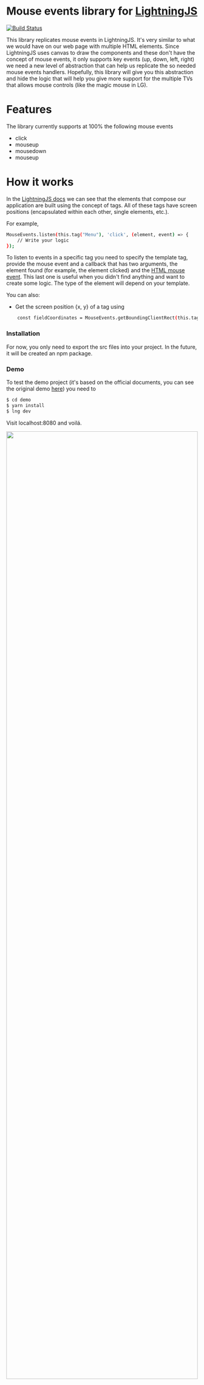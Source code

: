 # Mouse events library for [LightningJS](https://github.com/rdkcentral/Lightning)
[![Build Status](https://travis-ci.com/thealmarques/lightningjs-mouse-events.svg?branch=master)](https://travis-ci.org/joemccann/dillinger)

This library replicates mouse events in LightningJS. It's very similar to what we would have on our web page with multiple HTML elements. Since LightningJS uses canvas to draw the components and these don't have the concept of mouse events, it only supports key events (up, down, left, right) we need a new level of abstraction that can help us replicate the so needed mouse events handlers.
Hopefully, this library will give you this abstraction and hide the logic that will help you give more support for the multiple TVs that allows mouse controls (like the magic mouse in LG).

# Features

The library currently supports at 100% the following mouse events
  - click
  - mouseup
  - mousedown
  - mouseup

# How it works

In the [LightningJS docs](https://rdkcentral.github.io/Lightning/docs/introduction/introduction) we can see that the elements that compose our application are built using the concept of tags. All of these tags have screen positions (encapsulated within each other, single elements, etc.).

For example,
```sh
MouseEvents.listen(this.tag("Menu"), 'click', (element, event) => {
    // Write your logic
});
```
To listen to events in a specific tag you need to specify the template tag, provide the mouse event and a callback that has two arguments, the element found (for example, the element clicked) and the [HTML mouse event](https://www.w3schools.com/jsref/obj_mouseevent.asp). This last one is useful when you didn't find anything and want to create some logic. The type of the element will depend on your template.

You can also:
  - Get the screen position {x, y} of a tag using
```sh
    const fieldCoordinates = MouseEvents.getBoundingClientRect(this.tag("Field"));
```

### Installation

For now, you only need to export the src files into your project. In the future, it will be created an npm package.

### Demo

To test the demo project (it's based on the official documents, you can see the original demo [here](https://rdkcentral.github.io/Lightning/docs/gettingStarted/development-tictactoe)) you need to

```sh
$ cd demo
$ yarn install
$ lng dev
```

Visit localhost:8080 and voilá.

<img src="resources/demo.gif" height="80%" width="100%"/>

### Contributing

Want to contribute? Great! Pull requests and issues are welcome!

### Todos

 - Add more demos to test the capabilities of the library

License
----

MIT

**Open-source, Hell Yeah!**
